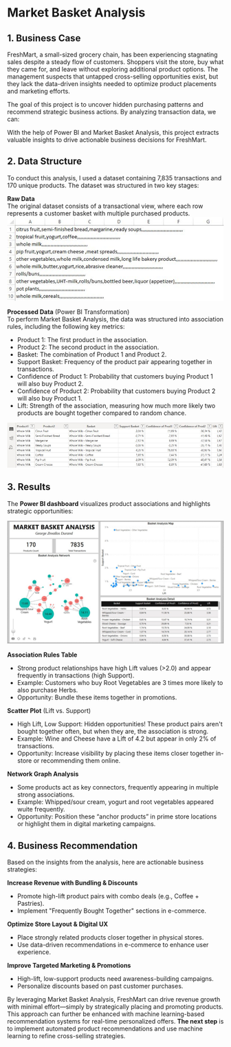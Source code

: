 # Market Basket Analysis

## 1. Business Case

FreshMart, a small-sized grocery chain, has been experiencing stagnating sales despite a steady flow of customers. Shoppers visit the store, buy what they came for, and leave without exploring additional product options. The management suspects that untapped cross-selling opportunities exist, but they lack the data-driven insights needed to optimize product placements and marketing efforts.

The goal of this project is to uncover hidden purchasing patterns and recommend strategic business actions. By analyzing transaction data, we can:

With the help of Power BI and Market Basket Analysis, this project extracts valuable insights to drive actionable business decisions for FreshMart.

## 2. Data Structure

To conduct this analysis, I used a dataset containing 7,835 transactions and 170 unique products. The dataset was structured in two key stages:

**Raw Data**\
The original dataset consists of a transactional view, where each row represents a customer basket with multiple purchased products.
![image alt](https://github.com/GeorgeWLZD/market_basket_analysis/blob/fa688c1e3a50ff7950598a0691479e94ac9af9ee/img/data1.JPG)

**Processed Data** (Power BI Transformation)\
To perform Market Basket Analysis, the data was structured into association rules, including the following key metrics:
- Product 1: The first product in the association.
- Product 2: The second product in the association.
- Basket: The combination of Product 1 and Product 2.
- Support Basket: Frequency of the product pair appearing together in transactions.
- Confidence of Product 1: Probability that customers buying Product 1 will also buy Product 2.
- Confidence of Product 2: Probability that customers buying Product 2 will also buy Product 1.
- Lift: Strength of the association, measuring how much more likely two products are bought together compared to random chance.

![image alt](https://github.com/GeorgeWLZD/market_basket_analysis/blob/fa688c1e3a50ff7950598a0691479e94ac9af9ee/img/data2.JPG)

## 3. Results

The **Power BI dashboard** visualizes product associations and highlights strategic opportunities:

![image alt](https://github.com/GeorgeWLZD/market_basket_analysis/blob/3245c4a11cd008c2adbbffd1bd59fbf45a766809/img/viz.JPG)

**Association Rules Table**
- Strong product relationships have high Lift values (>2.0) and appear frequently in transactions (high Support).
- Example: Customers who buy Root Vegetables are 3 times more likely to also purchase Herbs.
- Opportunity: Bundle these items together in promotions.

**Scatter Plot** (Lift vs. Support)
- High Lift, Low Support: Hidden opportunities! These product pairs aren't bought together often, but when they are, the association is strong.
- Example: Wine and Cheese have a Lift of 4.2 but appear in only 2% of transactions.
- Opportunity: Increase visibility by placing these items closer together in-store or recommending them online.

**Network Graph Analysis**
- Some products act as key connectors, frequently appearing in multiple strong associations.
- Example: Whipped/sour cream, yogurt and root vegetables appeared wuite frequently.
- Opportunity: Position these “anchor products” in prime store locations or highlight them in digital marketing campaigns.

## 4. Business Recommendation

Based on the insights from the analysis, here are actionable business strategies:

**Increase Revenue with Bundling & Discounts**
- Promote high-lift product pairs with combo deals (e.g., Coffee + Pastries).
- Implement "Frequently Bought Together" sections in e-commerce.

**Optimize Store Layout & Digital UX**
- Place strongly related products closer together in physical stores.
- Use data-driven recommendations in e-commerce to enhance user experience.

**Improve Targeted Marketing & Promotions**
- High-lift, low-support products need awareness-building campaigns.
- Personalize discounts based on past customer purchases.

By leveraging Market Basket Analysis, FreshMart can drive revenue growth with minimal effort—simply by strategically placing and promoting products. This approach can further be enhanced with machine learning-based recommendation systems for real-time personalized offers. **The next step** is to implement automated product recommendations and use machine learning to refine cross-selling strategies.
